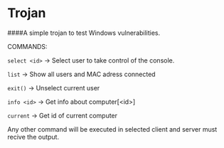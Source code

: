 # Trojan
####A simple trojan to test Windows vulnerabilities.


COMMANDS:

`select <id>` -> Select user to take control of the console.

`list` -> Show all users and MAC adress connected

`exit()` -> Unselect current user

`info <id>` -> Get info about computer[\<id\>]

`current` -> Get id of current computer

Any other command will be executed in selected client and server must recive the output.
